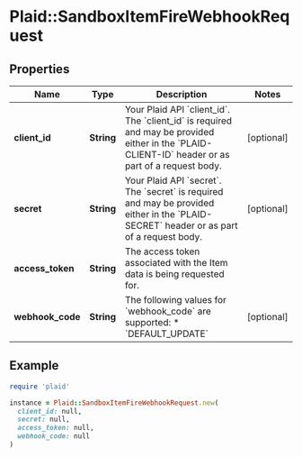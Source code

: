 # Plaid::SandboxItemFireWebhookRequest

## Properties

| Name | Type | Description | Notes |
| ---- | ---- | ----------- | ----- |
| **client_id** | **String** | Your Plaid API &#x60;client_id&#x60;. The &#x60;client_id&#x60; is required and may be provided either in the &#x60;PLAID-CLIENT-ID&#x60; header or as part of a request body. | [optional] |
| **secret** | **String** | Your Plaid API &#x60;secret&#x60;. The &#x60;secret&#x60; is required and may be provided either in the &#x60;PLAID-SECRET&#x60; header or as part of a request body. | [optional] |
| **access_token** | **String** | The access token associated with the Item data is being requested for. |  |
| **webhook_code** | **String** | The following values for &#x60;webhook_code&#x60; are supported:  * &#x60;DEFAULT_UPDATE&#x60; | [optional] |

## Example

```ruby
require 'plaid'

instance = Plaid::SandboxItemFireWebhookRequest.new(
  client_id: null,
  secret: null,
  access_token: null,
  webhook_code: null
)
```

